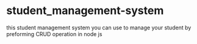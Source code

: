 # student_management-system
this student management system you can use to manage your student by preforming CRUD operation in node js
